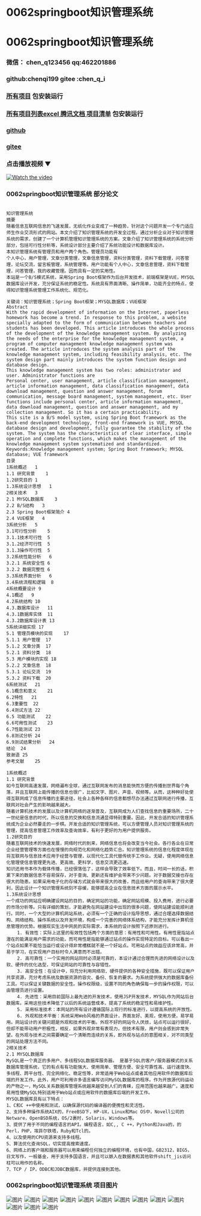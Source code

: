 # 0062springboot知识管理系统


# 0062springboot知识管理系统

### 微信： chen_q123456  qq:462201886
### github:chenqi199 gitee :chen_q_i

### [所有项目](https://github.com/GraduationProject-springboot/allSpringbootProjects) 包安装运行

### [所有项目列表excel 腾讯文档 项目清单](https://docs.qq.com/sheet/DSHRFSVZ5aEVYT3N3?tab=BB08J2) 包安装运行

### [github](https://chenqi199.github.io)

### [gitee](https://gitee.com/chen_q_i)

### 点击播放视频 ▼
[![Watch the video](https://i.sstatic.net/Vp2cE.png)](https://player.bilibili.com/player.html?isOutside=true&aid=BV16ia6epENY&bvid=BV16ia6epENY&cid=500001610575241&p=63)



### 0062springboot知识管理系统 部分论文
```

﻿知识管理系统
摘要
随着信息互联网信息的飞速发展，无纸化作业变成了一种趋势，针对这个问题开发一个专门适应师生作业交流形式的网站。本文介绍了知识管理系统的开发全过程。通过分析企业对于知识管理系统的需求，创建了一个计算机管理知识管理系统的方案。文章介绍了知识管理系统的系统分析部分，包括可行性分析等，系统设计部分主要介绍了系统功能设计和数据库设计。
本知识管理系统有管理员和用户两个角色。管理员功能有
个人中心，用户管理，文章分类管理，文章信息管理，资料分类管理，资料下载管理，问答管理，论坛交流，留言板管理，系统管理等。用户功能有个人中心，文章信息管理，资料下载管理，问答管理，我的收藏管理。因而具有一定的实用性。
本站是一个B/S模式系统，采用Spring Boot框架作为后台开发技术，前端框架是VUE，MYSQL数据库设计开发，充分保证系统的稳定性。系统具有界面清晰、操作简单，功能齐全的特点，使得知识管理系统管理工作系统化、规范化。

关键词：知识管理系统；Spring Boot框架；MYSQL数据库；VUE框架
Abstract
With the rapid development of information on the Internet, paperless homework has become a trend. In response to this problem, a website specially adapted to the form of communication between teachers and students has been developed. This article introduces the whole process of the development of the knowledge management system. By analyzing the needs of the enterprise for the knowledge management system, a program of computer management knowledge management system was created. The article introduces the system analysis part of the knowledge management system, including feasibility analysis, etc. The system design part mainly introduces the system function design and database design.
This knowledge management system has two roles: administrator and user. Administrator functions are
Personal center, user management, article classification management, article information management, data classification management, data download management, question and answer management, forum communication, message board management, system management, etc. User functions include personal center, article information management, data download management, question and answer management, and my collection management. So it has a certain practicability.
This site is a B/S model system, using Spring Boot framework as the back-end development technology, front-end framework is VUE, MYSQL database design and development, fully guarantee the stability of the system. The system has the characteristics of clear interface, simple operation and complete functions, which makes the management of the knowledge management system systematized and standardized.
Keywords:Knowledge management system; Spring Boot framework; MYSQL database; VUE framework
目录
1系统概述	1
1.1 研究背景	1
1.2研究目的	1
1.3系统设计思想	1
2相关技术	3
2.1 MYSQL数据库	3
2.2 B/S结构	3
2.3 Spring Boot框架简介	4
2.4 VUE框架	4
3系统分析	5
3.1可行性分析	5
3.1.1技术可行性	5
3.1.2经济可行性	5
3.1.3操作可行性	5
3.2系统性能分析	6
3.2.1 系统安全性	6
3.2.2 数据完整性	6
3.3系统界面分析	6
3.4系统流程和逻辑	8
4系统概要设计	9
4.1概述	9
4.2系统结构	10
4.3.数据库设计	11
4.3.1数据库实体	11
4.3.2数据库设计表	13
5系统详细实现	17
5.1 管理员模块的实现	17
5.1.1 用户管理	17
5.1.2 文章分类	17
5.2.1 资料分类	18
5.3 用户模块的实现	18
5.2.2 文章信息	18
5.3.1 论坛交流	19
5.3.2 资料下载	20
6系统测试	21
6.1概念和意义	21
6.2特性	21
6.3重要性	22
6.4测试方法	22
6.5 功能测试	22
6.6可用性测试	23
6.7性能测试	23
6.8测试分析	24
6.9测试结果分析	24
结论	24
致谢语	25
参考文献	25

1系统概述
1.1 研究背景
如今互联网高速发展，网络遍布全球，通过互联网发布的消息能快而方便的传播到世界每个角落，并且互联网上能传播的信息也很广，比如文字、图片、声音、视频等。从而，这种种好处使得互联网成了信息传播的主要途径，社会上各种各样的信息都想尽办法通过互联网进行传播，互联网对社会产生的影响越来越大。
随着计算机技术的发展以及计算机网络的逐渐普及，互联网成为人们查找信息的重要场所，二十一世纪是信息的时代，所以信息的交换和信息流通显得特别重要。因此，开发合适的知识管理系统成为企业必然要走的一步棋。开发合适的知识管理系统，可以方便管理人员对知识管理系统的管理，提高信息管理工作效率及查询效率，有利于更好的为用户提供服务。
1.2研究目的
随着互联网技术的快速发展，网络时代的到来，网络信息也将会改变当今社会。各行各业在日常企业经营管理等方面也在慢慢的向规范化和网络化趋势汇合。知识管理系统的信息化程度体现在将互联网与信息技术应用于经营与管理，以现代化工具代替传统手工作业。无疑，使用网络信息化管理使信息管理更先进、更高效、更科学，信息交流更迅速。
知识还用书本作为载体传播，已经很落伍了，这样会导致了效率低下。而且，时间一长的话，积累下来的数据信息不容易保存，对于查询、更新还有维护会带来不少问题。对于数据交接也存在很大的隐患。如果采用电子化的存储方式就会带来很大的改善，而且给用户的查询带来了很大便利，因此设计一个知识管理系统刻不容缓，能够提高企业在信息技术方面的展示水平。
1.3系统设计思想
一个成功的网站应明确建设网站的目的，确定网站的功能，确定网站规模、投入费用，进行必要的市场分析等。只有详细的策划，才能避免在网站建设中出现的很多问题，使网站建设能顺利进行。同时，一个大型的计算机网站系统，必须有一个正确的设计指导思想，通过合理选择数据结构、网络结构、操作系统以及开发环境，构成一个完善的网络体系结构，才能充分发挥计算机信息管理的优势。根据现实生活中网民的实际需求，本系统的设计按照下述原则进行。
    1. 有效性：实际上这里的有效性包括两个方面的意思：有用性和可用性。有用性是指站点潜在的能满足用户需求的功能，而可用性是指能够通过站点的操作实现特定的目标。可以看出一个站点如果不能恰当运行或设计得非常槽糕就不是一个好站点。可用站点的效益应该非常高，并易于学习，在实现用户目标时令人满意而不出错。
    2. 高可靠性：一个实用的网站同时必须是可靠的，本设计通过合理而先进的网络设计以及软、硬件的优化选型，可保证网站的可靠性与容错性。
    3. 高安全性：在设计中，将充分利用网络软、硬件提供的各种安全措施，既可以保证用户共享资源，充分考虑系统及数据资源的容灾、备份、恢复的要求。为系统提供强大的数据库备份工具。可以保证关键数据的安全性。操作权限级，设置不同的角色确保每一步的操作权限，可以由管理员进行设置。
    4. 先进性：采用目前国际上最先进的开发技术，使用JSP开发技术，MYSQL作为网站后台数据库。采用这些技术降低了以后的系统运营成本，提高了系统的稳定性和易维护性。
    5. 采用标准技术：本网站的所有设计遵循国际上现行的标准进行，以提高系统的开放性。
    6. 外观和技术平衡：系统采用Web风格的界面设计，界面友好、美观，使用方便，易学易用。网站设计的关键问题是外观和技术的平衡。外现不好的网站令人厌烦，站点可以运行很好，但却不能带动用户积极性，相反，如果外观非常有表现力，但技术有限，用户则会感到非常失望。在外观与技术之间需要确定一个清晰而连续的关系，即外观与站点的意图相关，对不同类型的网站处理方法不同。
2相关技术
2.1 MYSQL数据库
MySQL是一个真正的多用户、多线程SQL数据库服务器。 是基于SQL的客户/服务器模式的关系数据库管理系统，它的有点有有功能强大、使用简单、管理方便、安全可靠性高、运行速度快、多线程、跨平台性、完全网络化、稳定性等，非常适用于Web站点或者其他应用软件的数据库后端的开发工作。此外，用户可利用许多语言编写访问MySQL数据库的程序。作为开放源代码运动的产物之一，MySQL关系数据库管理系统越来越受到人们的青睐，应用范围也越来越广。速度和易用性使MySQL特别适用于Web站点或应用软件的数据库后端的开发工作。
MYSQL数据库具有以下特点：
1、C和C ++中使用和测试，以确保源代码的编译器的便携性和灵活性。
2、支持多种操作系统AIX的，FreeBSD下，HP-UX，Linux和Mac OS中，Novell公司的Netware，OpenBSD系统，OS/2裹时，Solaris，Windows等。
3、提供了用于不同的编程语言的API。编程语言，如C,, C ++，Python和Java的，的Perl，PHP，埃菲尔铁塔，Ruby和Tcl的。
4、以及使用的CPU资源来支持多线程。
5、算法优化查询SQL，切实提高搜索速度。
6、网络上的客户端和服务器可以用来编程任何独立的编程环境，也有中国，GB2312，BIG5，日文写作，一般基金，用于支持多国语言，并且可以嵌入在数据表和其他软件shift_jis访问柱可以用作的名称。
7、TCP / IP，ODBC和JDBC数据库，并提供连接到其他。

```
### 0062springboot知识管理系统 项目图片
![图片](/images/0062springbootimg_001.jpg)
![图片](/images/0062springbootimg_003.jpg)
![图片](/images/0062springbootimg_002.jpg)
![图片](/images/0062springbootimg_012.jpg)
![图片](/images/0062springbootimg_006.jpg)
![图片](/images/0062springbootimg_007.jpg)
![图片](/images/0062springbootimg_013.jpg)
![图片](/images/0062springbootimg_005.jpg)
![图片](/images/0062springbootimg_011.jpg)
![图片](/images/0062springbootimg_010.jpg)
![图片](/images/0062springbootimg_004.jpg)
![图片](/images/0062springbootimg_009.jpg)
![图片](/images/0062springbootimg_008.jpg)








